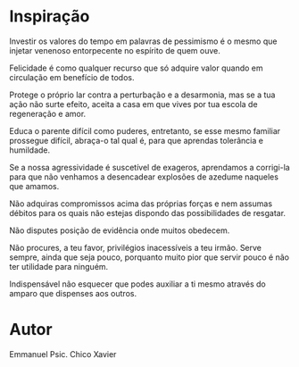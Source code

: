 # Inspiração

Investir os valores do tempo em palavras de pessimismo é o mesmo que injetar venenoso entorpecente no espírito de quem ouve.

Felicidade é como qualquer recurso que só adquire valor quando em circulação em benefício de todos.

Protege o próprio lar contra a perturbação e a desarmonia, mas se a tua ação não surte efeito, aceita a casa em que vives por tua escola de regeneração e amor.

Educa o parente difícil como puderes, entretanto, se esse mesmo familiar prossegue difícil, abraça-o tal qual é, para que aprendas tolerância e humildade.

Se a nossa agressividade é suscetível de exageros, aprendamos a corrigi-la para que não venhamos a desencadear explosões de azedume naqueles que amamos.

Não adquiras compromissos acima das próprias forças e nem assumas débitos para os quais não estejas dispondo das possibilidades de resgatar. 

Não disputes posição de evidência onde muitos obedecem. 

Não procures, a teu favor, privilégios inacessíveis a teu irmão. Serve sempre, ainda que seja pouco, porquanto muito pior que servir pouco é não ter utilidade para ninguém. 

Indispensável não esquecer que podes auxiliar a ti mesmo através do amparo que dispenses aos outros.

# Autor
Emmanuel
Psic. Chico Xavier
